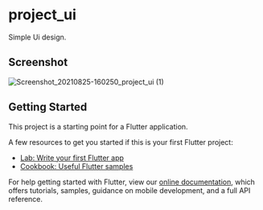 # project_ui

Simple Ui design.

## Screenshot

![Screenshot_20210825-160250_project_ui (1)](https://user-images.githubusercontent.com/51874624/130775667-01824589-ffcb-4ef9-8645-c9edae6f15b5.jpg)


## Getting Started

This project is a starting point for a Flutter application.

A few resources to get you started if this is your first Flutter project:

- [Lab: Write your first Flutter app](https://flutter.dev/docs/get-started/codelab)
- [Cookbook: Useful Flutter samples](https://flutter.dev/docs/cookbook)

For help getting started with Flutter, view our
[online documentation](https://flutter.dev/docs), which offers tutorials,
samples, guidance on mobile development, and a full API reference.
